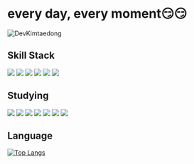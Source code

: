 
# every day, every moment:smirk::smirk:
![DevKimtaedong](https://github-readme-stats.vercel.app/api?username=rlaxoehd4234&show_icons=true&theme=radical)











## Skill Stack
<img src="https://img.shields.io/badge/Spring-6DB33F?style=flat&logo=Spring&logoColor=white"/> <img src="https://img.shields.io/badge/Spring Boot-6DB33F?style=flat&logo=Spring Boot&logoColor=white"/> <img src="https://img.shields.io/badge/Spring Security-6DB33F?style=flat&logo=Spring Security&logoColor=white"/> <img src="https://img.shields.io/badge/MySQL-4479A1?style=flat&logo=MySQL&logoColor=white"/>
<img src="https://img.shields.io/badge/Docker-2496ED?style=flat&logo=Docker&logoColor=white"/> <img src="https://img.shields.io/badge/Amazon AWS-232F3E?style=flat&logo=Amazon AWS&logoColor=white"/> 




## Studying 
<img src="https://img.shields.io/badge/Spring-6DB33F?style=flat&logo=Spring&logoColor=white"/> <img src="https://img.shields.io/badge/Spring Boot-6DB33F?style=flat&logo=Spring Boot&logoColor=white"/> <img src="https://img.shields.io/badge/Spring Security-6DB33F?style=flat&logo=Spring Security&logoColor=white"/> <img src="https://img.shields.io/badge/MySQL-4479A1?style=flat&logo=MySQL&logoColor=white"/>
<img src="https://img.shields.io/badge/Docker-2496ED?style=flat&logo=Docker&logoColor=white"/> <img src="https://img.shields.io/badge/Amazon AWS-232F3E?style=flat&logo=Amazon AWS&logoColor=white"/> <img src="https://img.shields.io/badge/Node.js-#39933?style=flat&logo=Node.js&logoColor=white"/> 



## Language
[![Top Langs](https://github-readme-stats.vercel.app/api/top-langs/?username=rlaxoehd4234&layout=compact)](https://github.com/anuraghazra/github-readme-stats)

